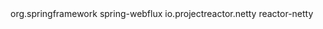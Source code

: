 <dependency>
  <groupId>org.springframework</groupId>
  <artifactId>spring-webflux</artifactId>
</dependency>
<dependency>
  <groupId>io.projectreactor.netty</groupId>
  <artifactId>reactor-netty</artifactId>
</dependency>
